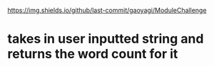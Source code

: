 https://img.shields.io/github/last-commit/gaoyagi/ModuleChallenge

# takes in user inputted string and returns the word count for it